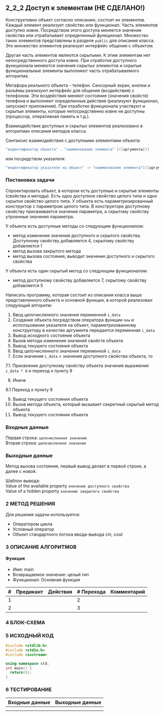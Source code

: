 ## 2_2_2 Доступ к элементам (НЕ СДЕЛАНО!)

Конструктивно объект согласно описанию, состоит их элементов. Каждый элемент реализует свойство или функционал. Часть элементов доступно извне. Посредством этого доступа меняется значение свойства или отрабатывает определенный функционал. Множество таких элементов представлены в разделе `public` для описания класса. Это множество элементов реализует интерфейс общения с объектом. 

Другая часть элементов являются скрытыми. К этим элементам нет непосредственного доступа извне. При отработке доступного функционала меняются значения скрытых элементов и скрытые функциональные элементы выполняют часть отрабатываемого алгоритма.

Метафора реального объекта - телефон. Сенсорный экран, кнопки и разъёмы реализуют интерфейс для общения (воздействия) с телефоном. Эти воздействия меняют состояние (значения свойств) телефона и выполняют определенные действия (реализуют функционал, запускают приложения). При отработке функционала участвуют и скрытые элементы, которые непосредственно извне не доступны (процессор, оперативная память и т.д.). 

Взаимодействие доступных и скрытых элементов реализовано в алгоритмах описания методов класса.

Синтаксис взаимодействия с доступными элементами объекта:
```c++
"индентификатор объекта" . "наименование элемента" [([аргументы])]
```

или посредством указателя:
```c++
"индентификатор указателя на объект" -> "наименование элемента"[([аргументы])]
```
### Постановка задачи
Спроектировать объект, в котором есть доступные и скрытые элементы (свойства и методы). Есть одно доступное свойство целого типа и одно скрытое свойство целого типа. У объекта есть параметризированный конструктор с параметром целого типа. В конструкторе доступному свойству присваивается значение параметра, а скрытому свойству утроенные значения параметра.

У объекта есть доступные методы со следующим функционалом:
- метод изменения значения доступного и скрытого свойства. Доступному свойству добавляется 4, скрытому свойству добавляется 1
- метод вызова закрытого метода
- метод вызова состояния, выводит значение доступного и скрытого свойства

У объекта есть один скрытый метод со следующим функционалом:
- метод доступному свойству добавляется 7, скрытому свойству добавляется 5

Написать программу, которая состоит из описания класса выше представленного объекта и основной функции, в которой реализован следующий алгоритм:
1. Ввод целочисленного значения переменной `i_data`
2. Создание объекта посредством оператора функции `new` и исползьовании указателя на объект, параметризованному конструктору в качестве аргумента передается переменная `i_data`
3. Вывод исходного состояния объекта
4. Вызов метода изменения значений свойств объекта
5. Вывод текушего состояния объекта
6. Ввод целочисленного значения переменной `i_data`
7. Если значения `i_data` > значения доступного свойства объекта, то

7.1. Присвоение доступному свойству объекта значения выражения `i_data * 8` и переход к пункту 9

8. Иначе

8.1 Переход к пункту 9

9. Вывод текущего состояния объекта
10. Вызов метода объекта, который вызывает секретный скрытый метод объекта 
11. Вывод текушего состояния объекта

### Входные данные
Первая строка: `целочисленное значение`
<br>
Вторая строка: `целочисленное значение`

### Выходные данные
Метод вызова состояния, первый вывод делает в первой строке, а далее с новой.

Шаблон вывода:
<br>
Value of the available property `значение доступного свойства`
<br>
Value of a hidden property `значение закрытого свойства`

### 2 МЕТОД РЕШЕНИЯ
Для решения задачи используется:
- Оператором цикла
- Условный оператор
- Объект стандартного потока ввода-вывода cin, cout

### 3 ОПИСАНИЕ АЛГОРИТМОВ
#### Функция
- Имя: main
- Возвращаемое значение: целый тип
- Функционал: Основная функция

| # | Предикант | Действия | # Перехода | Комментарий
| --- | ----- | ------ | ---- | -- |
| 1 | | | 2
| 2 | | | 3


### 4 БЛОК-СХЕМА

### 5 ИСХОДНЫЙ КОД
```c++
#include <stdlib.h>
#include <stdio.h>
#include <iostream>

using namespace std;
int main() {
  return(0);
}
```

### 6 ТЕСТИРОВАНИЕ
| Входные данные | Выходные данные |
| --- | ----- |
|  |  |
|  |  |

